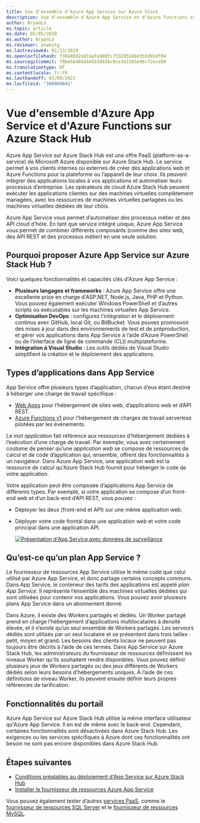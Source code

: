 ```yaml
---
title: Vue d’ensemble d’Azure App Service sur Azure Stack
description: Vue d'ensemble d'Azure App Service et d'Azure Functions sur Azure Stack Hub.
author: BryanLa
ms.topic: article
ms.date: 05/05/2020
ms.author: BryanLa
ms.reviewer: anwestg
ms.lastreviewed: 01/13/2019
ms.openlocfilehash: f30a8b82a07aafed80fc75329516bd3b3d91df04
ms.sourcegitcommit: f9be5640dd445b3d926c9ce3e2165e96c72ece89
ms.translationtype: HT
ms.contentlocale: fr-FR
ms.lasthandoff: 02/09/2021
ms.locfileid: "100009041"
---
```

# <a name="azure-app-service-and-azure-functions-on-azure-stack-hub-overview"></a>Vue d'ensemble d'Azure App Service et d'Azure Functions sur Azure Stack Hub

Azure App Service sur Azure Stack Hub est une offre PaaS (platform-as-a-service) de Microsoft Azure disponible sur Azure Stack Hub. Le service permet à vos clients internes ou externes de créer des applications web et Azure Functions pour la plateforme ou l’appareil de leur choix. Ils peuvent intégrer des applications locales à vos applications et automatiser leurs processus d’entreprise. Les opérateurs de cloud Azure Stack Hub peuvent exécuter les applications clientes sur des machines virtuelles complètement managées, avec les ressources de machines virtuelles partagées ou les machines virtuelles dédiées de leur choix.

Azure App Service vous permet d’automatiser des processus métier et des API cloud d’hôte. En tant que service intégré unique, Azure App Service vous permet de combiner différents composants (comme des sites web, des API REST et des processus métier) en une seule solution.

## <a name="why-offer-azure-app-service-on-azure-stack-hub"></a>Pourquoi proposer Azure App Service sur Azure Stack Hub ?

Voici quelques fonctionnalités et capacités clés d'Azure App Service :

- **Plusieurs langages et frameworks** : Azure App Service offre une excellente prise en charge d'ASP.NET, Node.js, Java, PHP et Python. Vous pouvez également exécuter Windows PowerShell et d’autres scripts ou exécutables sur les machines virtuelles App Service.
- **Optimisation DevOps** : configurez l’intégration et le déploiement continus avec GitHub, local Git, ou BitBucket. Vous pouvez promouvoir des mises à jour dans des environnements de test et de préproduction, et gérer vos applications dans App Service à l’aide d’Azure PowerShell ou de l’interface de ligne de commande (CLI) multiplateforme.
- **Intégration à Visual Studio** : Les outils dédiés de Visual Studio simplifient la création et le déploiement des applications.

## <a name="app-types-in-app-service"></a>Types d’applications dans App Service

App Service offre plusieurs types d’application, chacun d’eux étant destiné à héberger une charge de travail spécifique :

- [Web Apps](/azure/app-service/overview) pour l’hébergement de sites web, d’applications web et d’API REST.
- [Azure Functions v1](/azure/azure-functions) pour l'hébergement de charges de travail serverless pilotées par les événements.

Le mot *application* fait référence aux ressources d’hébergement dédiées à l’exécution d’une charge de travail. Par exemple, vous avez certainement coutume de penser qu’une *application web* se compose de ressources de calcul et de code d’application qui, ensemble, offrent des fonctionnalités à un navigateur. Dans Azure App Service, une application web est la ressource de calcul qu'Azure Stack Hub fournit pour héberger le code de votre application.

Votre application peut être composée d’applications App Service de différents types. Par exemple, si votre application se compose d’un front-end web et d’un back-end d’API REST, vous pouvez :

- Déployer les deux (front-end et API) sur une même application web.
- Déployer votre code frontal dans une application web et votre code principal dans une application API.

   [![Présentation d'App Service avec données de surveillance](media/azure-stack-app-service-overview/image01.png "Présentation d’App Service avec données de surveillance")](media/azure-stack-app-service-overview/image01.png#lightbox)

## <a name="what-is-an-app-service-plan"></a>Qu’est-ce qu’un plan App Service ?

Le fournisseur de ressources App Service utilise le même code que celui utilisé par Azure App Service, et donc partage certains concepts communs. Dans App Service, le conteneur des tarifs des applications est appelé *plan App Service*. Il représente l’ensemble des machines virtuelles dédiées qui sont utilisées pour contenir vos applications. Vous pouvez avoir plusieurs plans App Service dans un abonnement donné.

Dans Azure, il existe des Workers partagés et dédiés. Un Worker partagé prend en charge l’hébergement d’applications multilocataires à densité élevée, et il n’existe qu’un seul ensemble de Workers partagés. Les serveurs dédiés sont utilisés par un seul locataire et se présentent dans trois tailles : petit, moyen et grand. Les besoins des clients locaux ne peuvent pas toujours être décrits à l’aide de ces termes. Dans App Service sur Azure Stack Hub, les administrateurs du fournisseur de ressources définissent les niveaux Worker qu'ils souhaitent rendre disponibles. Vous pouvez définir plusieurs jeux de Workers partagés ou des jeux différents de Workers dédiés selon leurs besoins d’hébergements uniques. À l’aide de ces définitions de niveau Worker, ils peuvent ensuite définir leurs propres références de tarification.

## <a name="portal-features"></a>Fonctionnalités du portail

Azure App Service sur Azure Stack Hub utilise la même interface utilisateur qu'Azure App Service. Il en est de même avec le back-end. Cependant, certaines fonctionnalités sont désactivées dans Azure Stack Hub. Les exigences ou les services spécifiques à Azure dont ces fonctionnalités ont besoin ne sont pas encore disponibles dans Azure Stack Hub.

## <a name="next-steps"></a>Étapes suivantes

- [Conditions préalables au déploiement d'App Service sur Azure Stack Hub](azure-stack-app-service-before-you-get-started.md)
- [Installer le fournisseur de ressources Azure App Service](azure-stack-app-service-deploy.md)

Vous pouvez également tester d’autres [services PaaS](service-plan-offer-subscription-overview.md), comme le [fournisseur de ressources SQL Server](azure-stack-sql-resource-provider-deploy.md) et le [fournisseur de ressources MySQL](azure-stack-mysql-resource-provider-deploy.md).
